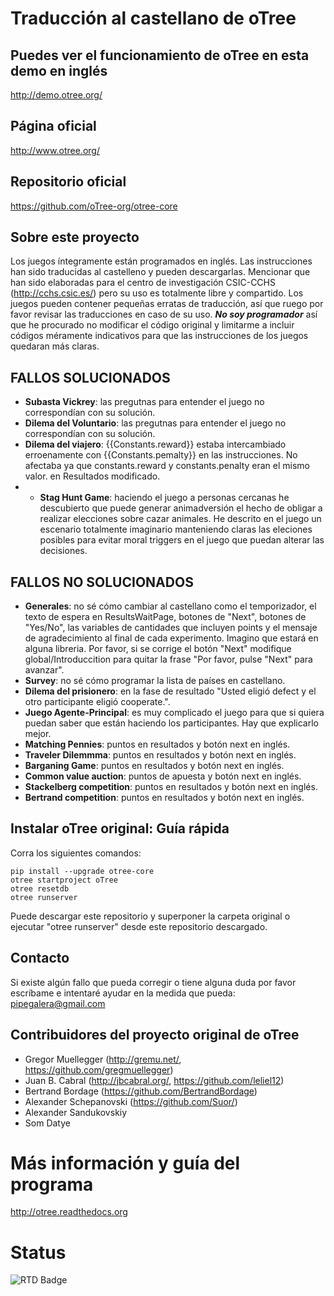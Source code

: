 # Traducción al castellano de oTree

## Puedes ver el funcionamiento de oTree en esta demo en inglés
http://demo.otree.org/

## Página oficial
http://www.otree.org/

## Repositorio oficial
https://github.com/oTree-org/otree-core

## Sobre este proyecto

Los juegos íntegramente están programados en inglés. Las instrucciones han sido traducidas al castelleno y pueden descargarlas.
Mencionar que han sido elaboradas para el centro de investigación CSIC-CCHS (http://cchs.csic.es/) pero su uso es totalmente libre y compartido.
Los juegos pueden contener pequeñas erratas de traducción, así que ruego por favor revisar las traducciones en caso de su uso. ***No soy programador***
así que he procurado no modificar el código original y limitarme a incluir códigos méramente indicativos para que las instrucciones de los
juegos quedaran más claras.

## FALLOS SOLUCIONADOS

* **Subasta Vickrey**: las pregutnas para entender el juego no correspondían con su solución.
* **Dilema del Voluntario**: las pregutnas para entender el juego no correspondían con su solución.
* **Dilema del viajero**: {{Constants.reward}} estaba intercambiado erroenamente con {{Constants.pemalty}} en las instrucciones. No afectaba ya que constants.reward y constants.penalty eran el mismo valor. en Resultados modificado.
* * **Stag Hunt Game**: haciendo el juego a personas cercanas he descubierto que puede generar animadversión el hecho de obligar a realizar elecciones sobre cazar animales. He descrito en el juego un escenario totalmente imaginario manteniendo claras las eleciones posibles para evitar moral triggers en el juego que puedan alterar las decisiones. 

## FALLOS NO SOLUCIONADOS

* **Generales**: no sé cómo cambiar al castellano como el temporizador, el texto de espera en ResultsWaitPage, botones de "Next", botones de "Yes/No", las variables de cantidades que incluyen points y el mensaje de agradecimiento al final de cada experimento. Imagino que estará en alguna libreria. Por favor, si se corrige el botón "Next" modifique global/Introduccition para quitar la frase "Por favor, pulse "Next" para avanzar".
* **Survey**: no sé cómo programar la lista de países en castellano.
* **Dilema del prisionero**: en la fase de resultado "Usted eligió defect y el otro participante eligió cooperate.".
* **Juego Agente-Principal**: es muy complicado el juego para que si quiera puedan saber que están haciendo los participantes. Hay que explicarlo mejor.
* **Matching Pennies**: puntos en resultados y botón next en inglés.
* **Traveler Dilemmma**: puntos en resultados y botón next en inglés.
* **Barganing Game**: puntos en resultados y botón next en inglés.
* **Common value auction**: puntos de apuesta y botón next en inglés.
* **Stackelberg competition**: puntos en resultados y botón next en inglés.
* **Bertrand competition**: puntos en resultados y botón next en inglés.

## Instalar oTree original: Guía rápida

Corra los siguientes comandos:

```
pip install --upgrade otree-core
otree startproject oTree
otree resetdb
otree runserver
```

Puede descargar este repositorio y superponer la carpeta original o ejecutar "otree runserver" desde este repositorio descargado.

## Contacto

Si existe algún fallo que pueda corregir o tiene alguna duda por favor escríbame e intentaré ayudar en la medida que pueda: pipegalera@gmail.com


## Contribuidores del proyecto original de oTree

* Gregor Muellegger (http://gremu.net/, https://github.com/gregmuellegger)
* Juan B. Cabral (http://jbcabral.org/, https://github.com/leliel12)
* Bertrand Bordage (https://github.com/BertrandBordage)
* Alexander Schepanovski (https://github.com/Suor/)
* Alexander Sandukovskiy
* Som Datye

# Más información y guía del programa

http://otree.readthedocs.org

# Status

![RTD Badge](https://readthedocs.org/projects/otree/badge/?version=latest)
